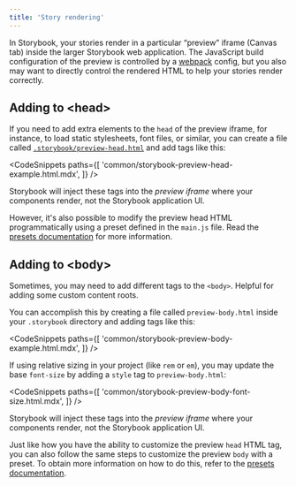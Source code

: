 ```yaml
---
title: 'Story rendering'
---
```


In Storybook, your stories render in a particular “preview” iframe (Canvas tab) inside the larger Storybook web application. The JavaScript build configuration of the preview is controlled by a [webpack](../builders/webpack.md) config, but you also may want to directly control the rendered HTML to help your stories render correctly.

## Adding to &#60;head&#62;

If you need to add extra elements to the `head` of the preview iframe, for instance, to load static stylesheets, font files, or similar, you can create a file called [`.storybook/preview-head.html`](./overview.md#configure-story-rendering) and add tags like this:

<!-- prettier-ignore-start -->

<CodeSnippets
  paths={[
    'common/storybook-preview-head-example.html.mdx',
  ]}
/>

<!-- prettier-ignore-end -->

<div class="aside">

Storybook will inject these tags into the _preview iframe_ where your components render, not the Storybook application UI.

</div>

However, it's also possible to modify the preview head HTML programmatically using a preset defined in the `main.js` file. Read the [presets documentation](../addons/writing-presets.md#ui-configuration) for more information.

## Adding to &#60;body&#62;

Sometimes, you may need to add different tags to the `<body>`. Helpful for adding some custom content roots.

You can accomplish this by creating a file called `preview-body.html` inside your `.storybook` directory and adding tags like this:

<!-- prettier-ignore-start -->

<CodeSnippets
  paths={[
    'common/storybook-preview-body-example.html.mdx',
  ]}
/>

<!-- prettier-ignore-end -->

If using relative sizing in your project (like `rem` or `em`), you may update the base `font-size` by adding a `style` tag to `preview-body.html`:

<!-- prettier-ignore-start -->

<CodeSnippets
  paths={[
    'common/storybook-preview-body-font-size.html.mdx',
  ]}
/>

<!-- prettier-ignore-end -->

<div class="aside">

Storybook will inject these tags into the _preview iframe_ where your components render, not the Storybook application UI.

</div>

Just like how you have the ability to customize the preview `head` HTML tag, you can also follow the same steps to customize the preview `body` with a preset. To obtain more information on how to do this, refer to the [presets documentation](../addons/writing-presets.md#ui-configuration).
